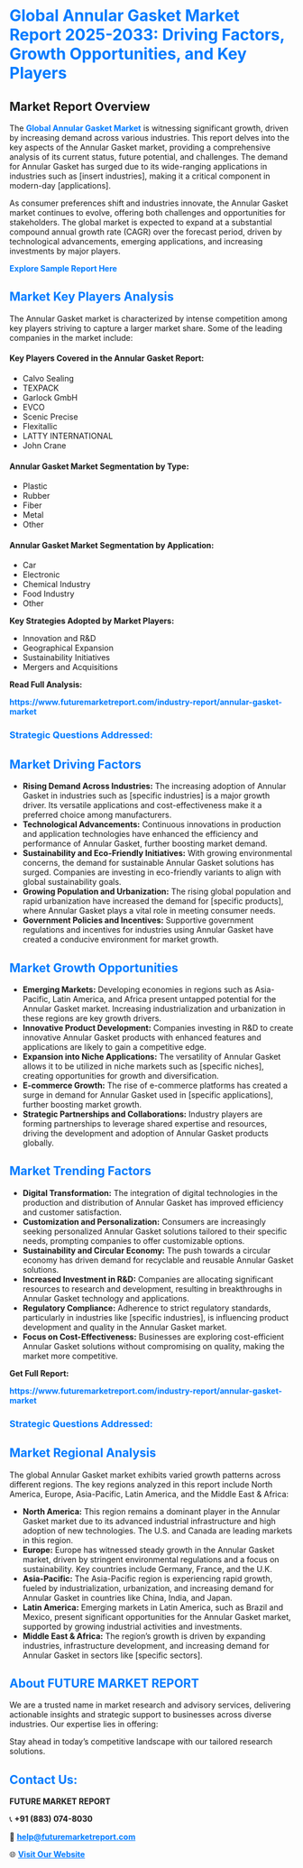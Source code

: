 <h1 style="color: #007BFF;">Global Annular Gasket Market Report 2025-2033: Driving Factors, Growth Opportunities, and Key Players</h1>

<section id="overview">
<h2>Market Report Overview</h2>
<p>The <a href="https://www.futuremarketreport.com/industry-report/annular-gasket-market" style="color: #007BFF; text-decoration: none;"><strong>Global Annular Gasket Market</strong></a> is witnessing significant growth, driven by increasing demand across various industries. This report delves into the key aspects of the Annular Gasket market, providing a comprehensive analysis of its current status, future potential, and challenges. The demand for Annular Gasket has surged due to its wide-ranging applications in industries such as [insert industries], making it a critical component in modern-day [applications].</p>
<p>As consumer preferences shift and industries innovate, the Annular Gasket market continues to evolve, offering both challenges and opportunities for stakeholders. The global market is expected to expand at a substantial compound annual growth rate (CAGR) over the forecast period, driven by technological advancements, emerging applications, and increasing investments by major players.</p>
</section>

<section id="overview">
<p><a href="https://www.futuremarketreport.com/request-sample/reportId=115047" style="color: #007BFF; text-decoration: none;"><strong>Explore Sample Report Here</strong></a></p>
</section>

<section id="key-players">
<h2 style="color: #007BFF;">Market Key Players Analysis</h2>
<p>The Annular Gasket market is characterized by intense competition among key players striving to capture a larger market share. Some of the leading companies in the market include:</p>
<h4>Key Players Covered in the Annular Gasket Report:</h4>
<ul><li>Calvo Sealing</li><li>TEXPACK</li><li>Garlock GmbH</li><li>EVCO</li><li>Scenic Precise</li><li>Flexitallic</li><li>LATTY INTERNATIONAL</li><li>John Crane</li></ul>
<h4>Annular Gasket Market Segmentation by Type:</h4>
<ul><li>Plastic</li><li>Rubber</li><li>Fiber</li><li>Metal</li><li>Other</li></ul>

<h4>Annular Gasket Market Segmentation by Application:</h4>
<ul><li>Car</li><li>Electronic</li><li>Chemical Industry</li><li>Food Industry</li><li>Other</li></ul>
<p><strong>Key Strategies Adopted by Market Players:</strong></p>
<ul>
<li>Innovation and R&D</li>
<li>Geographical Expansion</li>
<li>Sustainability Initiatives</li>
<li>Mergers and Acquisitions</li>
</ul>
</section>

<section>
<p><strong>Read Full Analysis: </strong></p><a href="https://www.futuremarketreport.com/industry-report/annular-gasket-market" style="color: #007BFF; text-decoration: none;"><strong>https://www.futuremarketreport.com/industry-report/annular-gasket-market</strong></a>
<h3 style="color: #007BFF;">Strategic Questions Addressed:</h3>
</section>

<section id="driving-factors">
<h2 style="color: #007BFF;">Market Driving Factors</h2>
<ul>
<li><strong>Rising Demand Across Industries:</strong> The increasing adoption of Annular Gasket in industries such as [specific industries] is a major growth driver. Its versatile applications and cost-effectiveness make it a preferred choice among manufacturers.</li>
<li><strong>Technological Advancements:</strong> Continuous innovations in production and application technologies have enhanced the efficiency and performance of Annular Gasket, further boosting market demand.</li>
<li><strong>Sustainability and Eco-Friendly Initiatives:</strong> With growing environmental concerns, the demand for sustainable Annular Gasket solutions has surged. Companies are investing in eco-friendly variants to align with global sustainability goals.</li>
<li><strong>Growing Population and Urbanization:</strong> The rising global population and rapid urbanization have increased the demand for [specific products], where Annular Gasket plays a vital role in meeting consumer needs.</li>
<li><strong>Government Policies and Incentives:</strong> Supportive government regulations and incentives for industries using Annular Gasket have created a conducive environment for market growth.</li>
</ul>
</section>

<section id="growth-opportunities">
<h2 style="color: #007BFF;">Market Growth Opportunities</h2>
<ul>
<li><strong>Emerging Markets:</strong> Developing economies in regions such as Asia-Pacific, Latin America, and Africa present untapped potential for the Annular Gasket market. Increasing industrialization and urbanization in these regions are key growth drivers.</li>
<li><strong>Innovative Product Development:</strong> Companies investing in R&D to create innovative Annular Gasket products with enhanced features and applications are likely to gain a competitive edge.</li>
<li><strong>Expansion into Niche Applications:</strong> The versatility of Annular Gasket allows it to be utilized in niche markets such as [specific niches], creating opportunities for growth and diversification.</li>
<li><strong>E-commerce Growth:</strong> The rise of e-commerce platforms has created a surge in demand for Annular Gasket used in [specific applications], further boosting market growth.</li>
<li><strong>Strategic Partnerships and Collaborations:</strong> Industry players are forming partnerships to leverage shared expertise and resources, driving the development and adoption of Annular Gasket products globally.</li>
</ul>
</section>

<section id="trending-factors">
<h2 style="color: #007BFF;">Market Trending Factors</h2>
<ul>
<li><strong>Digital Transformation:</strong> The integration of digital technologies in the production and distribution of Annular Gasket has improved efficiency and customer satisfaction.</li>
<li><strong>Customization and Personalization:</strong> Consumers are increasingly seeking personalized Annular Gasket solutions tailored to their specific needs, prompting companies to offer customizable options.</li>
<li><strong>Sustainability and Circular Economy:</strong> The push towards a circular economy has driven demand for recyclable and reusable Annular Gasket solutions.</li>
<li><strong>Increased Investment in R&D:</strong> Companies are allocating significant resources to research and development, resulting in breakthroughs in Annular Gasket technology and applications.</li>
<li><strong>Regulatory Compliance:</strong> Adherence to strict regulatory standards, particularly in industries like [specific industries], is influencing product development and quality in the Annular Gasket market.</li>
<li><strong>Focus on Cost-Effectiveness:</strong> Businesses are exploring cost-efficient Annular Gasket solutions without compromising on quality, making the market more competitive.</li>
</ul>
</section>

<section>
<p><strong>Get Full Report: </strong></p><a href="https://www.futuremarketreport.com/industry-report/annular-gasket-market" style="color: #007BFF; text-decoration: none;"><strong>https://www.futuremarketreport.com/industry-report/annular-gasket-market</strong></a>
<h3 style="color: #007BFF;">Strategic Questions Addressed:</h3>
</section>


<section id="regional-analysis">
<h2 style="color: #007BFF;">Market Regional Analysis</h2>
<p>The global Annular Gasket market exhibits varied growth patterns across different regions. The key regions analyzed in this report include North America, Europe, Asia-Pacific, Latin America, and the Middle East & Africa:</p>
<ul>
<li><strong>North America:</strong> This region remains a dominant player in the Annular Gasket market due to its advanced industrial infrastructure and high adoption of new technologies. The U.S. and Canada are leading markets in this region.</li>
<li><strong>Europe:</strong> Europe has witnessed steady growth in the Annular Gasket market, driven by stringent environmental regulations and a focus on sustainability. Key countries include Germany, France, and the U.K.</li>
<li><strong>Asia-Pacific:</strong> The Asia-Pacific region is experiencing rapid growth, fueled by industrialization, urbanization, and increasing demand for Annular Gasket in countries like China, India, and Japan.</li>
<li><strong>Latin America:</strong> Emerging markets in Latin America, such as Brazil and Mexico, present significant opportunities for the Annular Gasket market, supported by growing industrial activities and investments.</li>
<li><strong>Middle East & Africa:</strong> The region’s growth is driven by expanding industries, infrastructure development, and increasing demand for Annular Gasket in sectors like [specific sectors].</li>
</ul>
</section>

<footer>
<h2 style="color: #007BFF;">About FUTURE MARKET REPORT</h2>
<p>We are a trusted name in market research and advisory services, delivering actionable insights and strategic support to businesses across diverse industries. Our expertise lies in offering:</p>

<p>Stay ahead in today’s competitive landscape with our tailored research solutions.</p>

<h2 style="color: #007BFF;">Contact Us:</h2>
<p><strong>FUTURE MARKET REPORT</strong></p>
<p>📞 <strong>+91 (883) 074-8030</strong></p>
<p>📧 <strong><a href="mailto:help@futuremarketreport.com" style="color: #007BFF;">help@futuremarketreport.com</a></strong></p>
<p>🌐 <strong><a href="https://www.futuremarketreport.com/" style="color: #007BFF;">Visit Our Website</a></strong></p>
</footer>